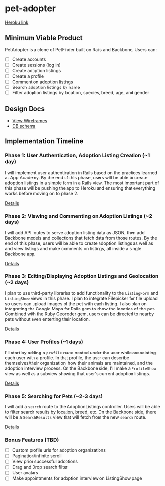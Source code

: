 # pet-adopter

[Heroku link][heroku]

[heroku]: http://pet-adopter.herokuapp.com

## Minimum Viable Product
PetAdopter is a clone of PetFinder built on Rails and Backbone. Users can:

<!-- This is a Markdown checklist. Use it to keep track of your progress! -->

- [ ] Create accounts
- [ ] Create sessions (log in)
- [ ] Create adoption listings
- [ ] Create a profile
- [ ] Comment on adoption listings
- [ ] Search adoption listings by name
- [ ] Filter adoption listings by location, species, breed, age, and gender

## Design Docs
* [View Wireframes][views]
* [DB schema][schema]

[views]: ./docs/views.md
[schema]: ./docs/schema.md

## Implementation Timeline

### Phase 1: User Authentication, Adoption Listing Creation (~1 day)
I will implement user authentication in Rails based on the practices learned at
App Academy. By the end of this phase, users will be able to create adoption listings
in a simple form in a Rails view. The most important part of this phase will
be pushing the app to Heroku and ensuring that everything works before moving on
to phase 2.

[Details][phase-one]

### Phase 2: Viewing and Commenting on Adoption Listings (~2 days)
I will add API routes to serve adoption listing data as JSON, then add Backbone
models and collections that fetch data from those routes. By the end of this
phase, users will be able to create adoption listings as well as and view listings and make comments on listings, all
inside a single Backbone app.

[Details][phase-two]

### Phase 3: Editing/Displaying Adoption Listings and Geolocation (~2 days)
I plan to use third-party libraries to add functionality to the `ListingForm` and
`ListingShow` views in this phase.  I plan to integrate Filepicker for file upload so
users can upload images of the pet with each listing. I also plan on integrating the Google Maps for Rails gem to show the location of the pet. Combined with the Ruby Geocoder gem, users can be directed to nearby pets without even enterting their location.

[Details][phase-three]

### Phase 4: User Profiles (~1 days)
I'll start by adding a `profile` route nested under the user while associating each user with a profile. In that profile, the user can describe themselves/their organization, how their animals are maintained, and the adoption interview process. On the Backbone side, I'll make a `ProfileShow` view as well as a subview showing that user's current adoption listings.

[Details][phase-four]

### Phase 5: Searching for Pets (~2-3 days)
I will add a `search` route to the AdoptionListings controller. Users will be able to filter search results by location, breed, etc. On the
Backbone side, there will be a `SearchResults` view that will fetch from the new `search` route.

[Details][phase-five]

### Bonus Features (TBD)
- [ ] Custom profile urls for adoption organizations
- [ ] Pagination/infinite scroll
- [ ] View prior successful adoptions
- [ ] Drag and Drop search filter
- [ ] User avatars
- [ ] Make appointments for adoption interview on ListingShow page

[phase-one]: ./docs/phases/phase1.md
[phase-two]: ./docs/phases/phase2.md
[phase-three]: ./docs/phases/phase3.md
[phase-four]: ./docs/phases/phase4.md
[phase-five]: ./docs/phases/phase5.md

